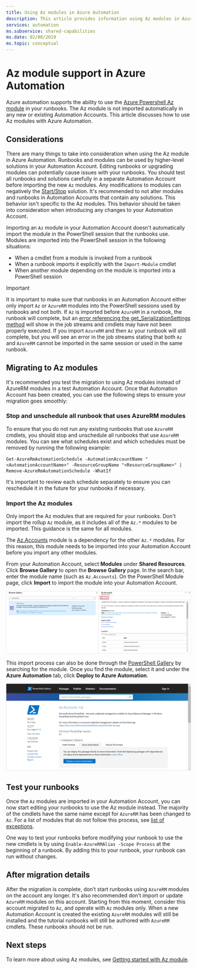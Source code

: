 ```yaml
---
title: Using Az modules in Azure Automation
description: This article provides information using Az modules in Azure Automation
services: automation
ms.subservice: shared-capabilities
ms.date: 02/08/2019
ms.topic: conceptual
---
```


# Az module support in Azure Automation

Azure automation supports the ability to use the [Azure Powershell Az module](/powershell/azure/new-azureps-module-az?view=azps-1.1.0) in your runbooks. The Az module is not imported automatically in any new or existing Automation Accounts. This article discusses how to use Az modules with Azure Automation.

## Considerations

There are many things to take into consideration when using the Az module in Azure Automation. Runbooks and modules can be used by higher-level solutions in your Automation Account. Editing runbooks or upgrading modules can potentially cause issues with your runbooks. You should test all runbooks and solutions carefully in a separate Automation Account before importing the new `Az` modules. Any modifications to modules can negatively the [Start/Stop](automation-solution-vm-management.md) solution. It's recommended to not alter modules and runbooks in Automation Accounts that contain any solutions. This behavior isn't specific to the Az modules. This behavior should be taken into consideration when introducing any changes to your Automation Account.

Importing an `Az` module in your Automation Account doesn't automatically import the module in the PowerShell session that the runbooks use. Modules are imported into the PowerShell session in the following situations:

* When a cmdlet from a module is invoked from a runbook
* When a runbook imports it explicitly with the `Import-Module` cmdlet
* When another module depending on the module is imported into a PowerShell session

> [!IMPORTANT]
> It is important to make sure that runbooks in an Automation Account either only import `Az` or `AzureRM` modules into the PowerShell sessions used by runbooks and not both. If `Az` is imported before `AzureRM` in a runbook, the runbook will complete, but an [error referencing the get_SerializationSettings method](troubleshoot/runbooks.md#get-serializationsettings) will show in the job streams and cmdlets may have not been properly executed. If you import `AzureRM` and then `Az` your runbook will still complete, but you will see an error in the job streams stating that both `Az` and `AzureRM` cannot be imported in the same session or used in the same runbook.

## Migrating to Az modules

It's recommended you test the migration to using Az modules instead of AzureRM modules in a test Automation Account. Once that Automation Account has been created, you can use the following steps to ensure your migration goes smoothly:

### Stop and unschedule all runbook that uses AzureRM modules

To ensure that you do not run any existing runbooks that use `AzureRM` cmdlets, you should stop and unschedule all runbooks that use `AzureRM` modules. You can see what schedules exist and which schedules must be removed by running the following example:

  ```powershell-interactive
  Get-AzureRmAutomationSchedule -AutomationAccountName "<AutomationAccountName>" -ResourceGroupName "<ResourceGroupName>" | Remove-AzureRmAutomationSchedule -WhatIf
  ```

It's important to review each schedule separately to ensure you can reschedule it in the future for your runbooks if necessary.

### Import the Az modules

Only import the Az modules that are required for your runbooks. Don't import the rollup `Az` module, as it includes all of the `Az.*` modules to be imported. This guidance is the same for all modules.

The [Az.Accounts](https://www.powershellgallery.com/packages/Az.Accounts/1.1.0) module is a dependency for the other `Az.*` modules. For this reason, this module needs to be imported into your Automation Account before you import any other modules.

From your Automation Account, select **Modules** under **Shared Resources**. Click **Browse Gallery** to open the **Browse Gallery** page.  In the search bar, enter the module name (such as `Az.Accounts`). On the PowerShell Module page, click **Import** to import the module into your Automation Account.

![Import modules from Automation Account](media/az-modules/import-module.png)

This import process can also be done through the [PowerShell Gallery](https://www.powershellgallery.com) by searching for the module. Once you find the module, select it and under the **Azure Automation** tab, click **Deploy to Azure Automation**.

![Import modules directly from gallery](media/az-modules/import-gallery.png)

## Test your runbooks

Once the `Az` modules are imported in your Automation Account, you can now start editing your runbooks to use the Az module instead. The majority of the cmdlets have the same name except for `AzureRM` has been changed to `Az`. For a list of modules that do not follow this process, see [list of exceptions](/powershell/azure/migrate-from-azurerm-to-az#update-cmdlets-modules-and-parameters).

One way to test your runbooks before modifying your runbook to use the new cmdlets is by using `Enable-AzureRMAlias -Scope Process` at the beginning of a runbook. By adding this to your runbook, your runbook can run without changes.

## After migration details

After the migration is complete, don’t start runbooks using `AzureRM` modules on the account any longer. It's also recommended don’t import or update `AzureRM` modules on this account. Starting from this moment, consider this account migrated to `Az`, and operate with `Az` modules only. When a new Automation Account is created the existing `AzureRM` modules will still be installed and the tutorial runbooks will still be authored with `AzureRM` cmdlets. These runbooks should not be run.

## Next steps

To learn more about using Az modules, see [Getting started with Az module](/powershell/azure/get-started-azureps?view=azps-1.1.0).
